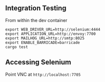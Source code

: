 ## Integration Testing

From within the dev container

```
export WEB_DRIVER_URL=http://selenium:4444
export APPLICATION_URL=http://envoy:7700
export MAILHOG_URL=http://smtp:8025
export ENABLE_BARRICADE=barricade
cargo test
```

## Accessing Selenium

Point VNC at `http://localhost:7705`